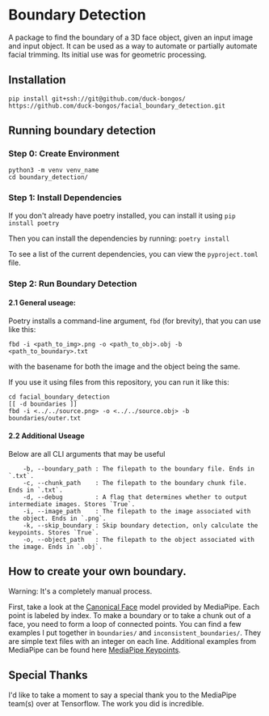 # Boundary Detection
A package to find the boundary of a 3D face object, given an input image and input object. It can be used as a way to automate or partially automate facial trimming. Its initial use was for geometric processing.

## Installation
```
pip install git+ssh://git@github.com/duck-bongos/
https://github.com/duck-bongos/facial_boundary_detection.git
```


## Running boundary detection
### Step 0: Create Environment
```
python3 -m venv venv_name
cd boundary_detection/
```

### Step 1: Install Dependencies
If you don't already have poetry installed, you can install it using 
```pip install poetry```

Then you can install the dependencies by running:
```poetry install```

To see a list of the current dependencies, you can view the `pyproject.toml` file.

### Step 2: Run Boundary Detection
#### 2.1 General useage:
Poetry installs a command-line argument, `fbd` (for brevity), that you can use like this:
```
fbd -i <path_to_img>.png -o <path_to_obj>.obj -b <path_to_boundary>.txt
```

with the basename for both the image and the object being the same.

If you use it using files from this repository, you can run it like this:
```
cd facial_boundary_detection
[[ -d boundaries ]]
fbd -i <../../source.png> -o <../../source.obj> -b boundaries/outer.txt
```

#### 2.2 Additional Useage
Below are all CLI arguments that may be useful
```
    -b, --boundary_path : The filepath to the boundary file. Ends in `.txt`.
    -c, --chunk_path    : The filepath to the boundary chunk file. Ends in `.txt`.
    -d, --debug         : A flag that determines whether to output intermediate images. Stores `True`.
    -i, --image_path    : The filepath to the image associated with the object. Ends in `.png`.
    -k, --skip_boundary : Skip boundary detection, only calculate the keypoints. Stores `True`.
    -o, --object_path   : The filepath to the object associated with the image. Ends in `.obj`.
```

## How to create your own boundary.
Warning: It's a completely manual process.

First, take a look at the [Canonical Face](https://raw.githubusercontent.com/tensorflow/tfjs-models/838611c02f51159afdd77469ce67f0e26b7bbb23/face-landmarks-detection/mesh_map.jpg) model provided by MediaPipe. Each point is labeled by index. To make a boundary or to take a chunk out of a face, you need to form a loop of connected points. You can find a few examples I put together in `boundaries/` and `inconsistent_boundaries/`. They are simple text files with an integer on each line. Additional examples from MediaPipe can be found here [MediaPipe Keypoints](https://github.com/tensorflow/tfjs-models/blob/838611c02f51159afdd77469ce67f0e26b7bbb23/face-landmarks-detection/src/mediapipe-facemesh/keypoints.ts).

## Special Thanks
I'd like to take a moment to say a special thank you to the MediaPipe team(s) over at Tensorflow. The work you did is incredible.